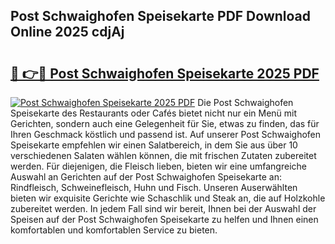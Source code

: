 ## Post Schwaighofen Speisekarte PDF Download Online 2025 cdjAj

# <h2><a href="http://gcc675.nevu.top/?p=Post+Schwaighofen+Speisekarte">🔗 👉🔴 Post Schwaighofen Speisekarte 2025 PDF</a></h2>

[![Post Schwaighofen Speisekarte 2025 PDF](https://i.imgur.com/dBaPXMq.png)](http://gcc675.nevu.top/?p=Post+Schwaighofen+Speisekarte)
Die Post Schwaighofen Speisekarte des Restaurants oder Cafés bietet nicht nur ein Menü mit Gerichten, sondern auch eine Gelegenheit für Sie, etwas zu finden, das für Ihren Geschmack köstlich und passend ist. Auf unserer Post Schwaighofen Speisekarte empfehlen wir einen Salatbereich, in dem Sie aus über 10 verschiedenen Salaten wählen können, die mit frischen Zutaten zubereitet werden. Für diejenigen, die Fleisch lieben, bieten wir eine umfangreiche Auswahl an Gerichten auf der Post Schwaighofen Speisekarte an: Rindfleisch, Schweinefleisch, Huhn und Fisch. Unseren Auserwählten bieten wir exquisite Gerichte wie Schaschlik und Steak an, die auf Holzkohle zubereitet werden. In jedem Fall sind wir bereit, Ihnen bei der Auswahl der Speisen auf der Post Schwaighofen Speisekarte zu helfen und Ihnen einen komfortablen und komfortablen Service zu bieten.

